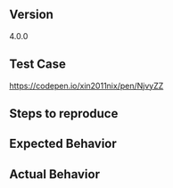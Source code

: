 <!--
Thank you for contributing!

Have a usage question?
======================
The issue tracker is meant for bug reports only. This isn't the best place for usage questions. Questions here don't have as much visibility as they do elsewhere. Before you ask a question, here are some resources to get help first:

- Read the docs: https://ssc-refer2.github.io
- Check out the list of frequently asked questions: https://github.com/yyssc/ssc-refer2/blob/master/FAQ.md
- Explore examples: https://ssc-refer2.github.io/components.html

Think you found a bug?
======================
The best bug report is a failing test in the repository as a pull request. Otherwise, please use the "BUG REPORT" template below.

Have a feature request?
=======================
Remove the template from below and provide thoughtful commentary *and code samples* on what this feature means for your product. What will it allow you to do that you can't do today? How will it make current work-arounds straightforward? What potential bugs and edge cases does it help to avoid? etc. Please keep it product-centric.
-->

<!-- BUG TEMPLATE -->
## Version
4.0.0

## Test Case
https://codepen.io/xin2011nix/pen/NjvyZZ

## Steps to reproduce

## Expected Behavior

## Actual Behavior
